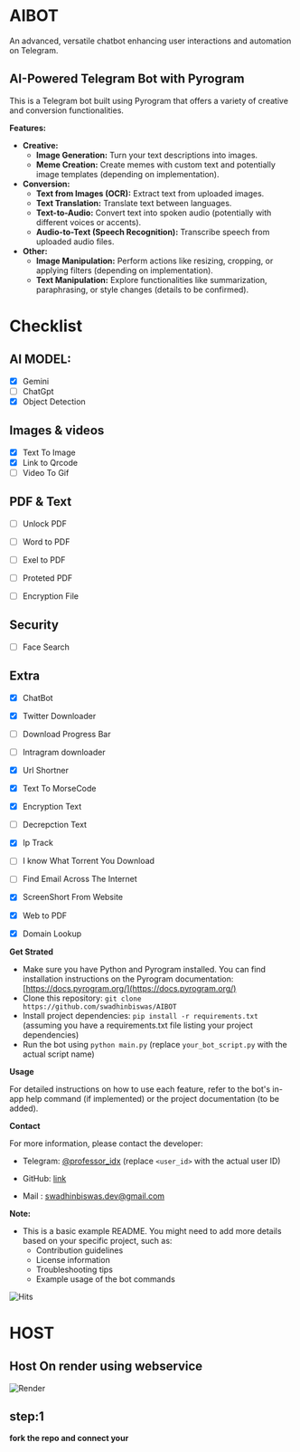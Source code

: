 # AIBOT
An advanced, versatile chatbot enhancing user interactions and automation on Telegram.
## AI-Powered Telegram Bot with Pyrogram

This is a Telegram bot built using Pyrogram that offers a variety of creative and conversion functionalities.

**Features:**

* **Creative:**
    * **Image Generation:** Turn your text descriptions into images.
    * **Meme Creation:** Create memes with custom text and potentially image templates (depending on implementation).
* **Conversion:**
    * **Text from Images (OCR):** Extract text from uploaded images. 
    * **Text Translation:** Translate text between languages.
    * **Text-to-Audio:** Convert text into spoken audio (potentially with different voices or accents).
    * **Audio-to-Text (Speech Recognition):** Transcribe speech from uploaded audio files.
* **Other:**
    * **Image Manipulation:** Perform actions like resizing, cropping, or applying filters (depending on implementation).
    * **Text Manipulation:** Explore functionalities like summarization, paraphrasing, or style changes (details to be confirmed).




# Checklist

## AI MODEL:
- [x] Gemini
- [ ] ChatGpt
- [x] Object Detection

## Images & videos
- [x] Text To Image
- [x] Link to Qrcode  
- [ ] Video To Gif 

## PDF &  Text
- [ ] Unlock PDF
- [ ] Word to PDF
- [ ] Exel to PDF
- [ ] Proteted PDF
- [ ] Encryption File 


## Security
- [ ] Face Search 



## Extra
- [x] ChatBot
- [x] Twitter Downloader
- [ ] Download Progress Bar
- [ ] Intragram downloader
- [x] Url Shortner
- [x] Text To MorseCode
- [x] Encryption Text
- [ ] Decrepction Text
- [x] Ip Track
- [ ] I know What Torrent You Download
- [ ] Find Email Across The Internet
- [x] ScreenShort From Website
- [x] Web to PDF
- [x] Domain Lookup






**Get Strated**

* Make sure you have Python and Pyrogram installed. You can find installation instructions on the Pyrogram documentation: [https://docs.pyrogram.org/](https://docs.pyrogram.org/)
* Clone this repository: `git clone https://github.com/swadhinbiswas/AIBOT`
* Install project dependencies: `pip install -r requirements.txt` (assuming you have a requirements.txt file listing your project dependencies)
* Run the bot using `python main.py` (replace `your_bot_script.py` with the actual script name)

**Usage**

For detailed instructions on how to use each feature, refer to the bot's in-app help command (if implemented) or the project documentation (to be added).

**Contact**

For more information, please contact the developer:

* Telegram: [@professor_idx](https://t.me/professor_idx) (replace `<user_id>` with the actual user ID)
* GitHub: [link](https://github.com/swadhinbiswas/AIBOT)

* Mail : swadhinbiswas.dev@gmail.com

**Note:**

* This is a basic example README. You might need to add more details based on your specific project, such as:
    * Contribution guidelines
    * License information
    * Troubleshooting tips
    * Example usage of the bot commands


![Hits](https://hits.seeyoufarm.com/api/count/incr/badge.svg?url=https://github.com/username/repository&count_bg=%2379C83D&title_bg=%23555555&icon=&icon_color=%23E7E7E7&title=hits&edge_flat=false)


# HOST


## Host On render using webservice

![Render](https://ml.globenewswire.com/Resource/Download/19618237-eb42-4ed2-b7a1-1f56419d1279)

## step:1
<b> fork the repo and connect your 
